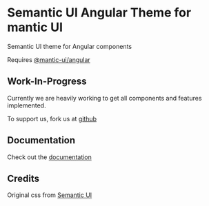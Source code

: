 # Semantic UI Angular Theme for mantic UI
Semantic UI theme for Angular components

Requires [@mantic-ui/angular](https://www.npmjs.com/package/@mantic-ui/angular)

## Work-In-Progress
Currently we are heavily working to get all components and features implemented.

To support us, fork us at [github](https://github.com/KY-Programming/mantic-ui)

## Documentation
Check out the [documentation](https://mantic-ui.ky-programming.de/semantic/start)

## Credits
Original css from [Semantic UI](https://semantic-ui.com/)

